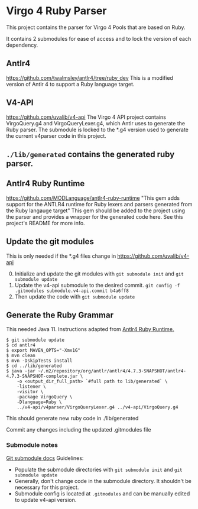 # Virgo 4 Ruby Parser
This project contains the parser for Virgo 4 Pools that are based on Ruby.


It contains 2 submodules for ease of access and to lock the version of each dependency.

## Antlr4
https://github.com/twalmsley/antlr4/tree/ruby_dev
This is a modified version of Antlr 4 to support a Ruby language target.

## V4-API
https://github.com/uvalib/v4-api
The Virgo 4 API project contains VirgoQuery.g4 and VirgoQueryLexer.g4, which Antlr uses to generate the Ruby parser. The submodule is locked to the \*.g4 version used to generate the current v4parser code in this project.


## `./lib/generated` contains the generated ruby parser.


## Antlr4 Ruby Runtime
https://github.com/MODLanguage/antlr4-ruby-runtime
"This gem adds support for the ANTLR4 runtime for Ruby lexers and parsers generated from the Ruby langauge target"
This gem should be added to the project using the parser and provides a wrapper for the generated code here. See this project's README for more info.


## Update the git modules

This is only needed if the \*.g4 files change in https://github.com/uvalib/v4-api

0. Initialize and update the git modules with `git submodule init` and `git submodule update`
1. Update the v4-api submodule to the desired commit.
  `git config -f .gitmodules submodule.v4-api.commit b4a6ff8`
2. Then update the code with `git submodule update`

## Generate the Ruby Grammar
This needed Java 11. Instructions adapted from [Antlr4 Ruby Runtime.](https://github.com/MODLanguage/antlr4-ruby-runtime)

```
$ git submodule update
$ cd antlr4
$ export MAVEN_OPTS="-Xmx1G"
$ mvn clean
$ mvn -DskipTests install
$ cd ../lib/generated
$ java -jar ~/.m2/repository/org/antlr/antlr4/4.7.3-SNAPSHOT/antlr4-4.7.3-SNAPSHOT-complete.jar \
    -o <output_dir_full_path> `#full path to lib/generated` \
    -listener \
    -visitor \
    -package VirgoQuery \
    -Dlanguage=Ruby \
    ../v4-api/v4parser/VirgoQueryLexer.g4 ../v4-api/VirgoQuery.g4
```

This should generate new ruby code in ./lib/generated

Commit any changes including the updated .gitmodules file

### Submodule notes
[Git submodule docs](https://git-scm.com/book/en/v2/Git-Tools-Submodules)
Guidelines:
- Populate the submodule directories with `git submodule init` and `git submodule update`
- Generally, don't change code in the submodule directory. It shouldn't be necessary for this project.
- Submodule config is located at `.gitmodules` and can be manually edited to update v4-api version.

